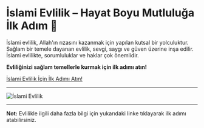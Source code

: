# İslami Evlilik – Hayat Boyu Mutluluğa İlk Adım 💍

İslami evlilik, Allah'ın rızasını kazanmak için yapılan kutsal bir yolculuktur. Sağlam bir temele dayanan evlilik, sevgi, saygı ve güven üzerine inşa edilir. İslami evlilikte, sorumluluklar ve haklar çok önemlidir.

**Evliliğinizi sağlam temellerle kurmak için ilk adımı atın!**

[İslami Evlilik İçin İlk Adımı Atın!](https://shortlinkapp.com/gqfkM)

---

![İslami Evlilik](https://i.ibb.co/XZqfJDTp/unnamed.png)

---

**Not:** Evlilikle ilgili daha fazla bilgi için yukarıdaki linke tıklayarak ilk adımı atabilirsiniz.
